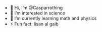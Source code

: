 - 👋 Hi, I’m @Casparrothing
- 👀 I’m interested in science
- 🌱 I’m currently learning math and physics
- ⚡ Fun fact: lisan al gaib

<!---
Casparrothing/Casparrothing is a ✨ special ✨ repository because its `README.md` (this file) appears on your GitHub profile.
You can click the Preview link to take a look at your changes.
--->
